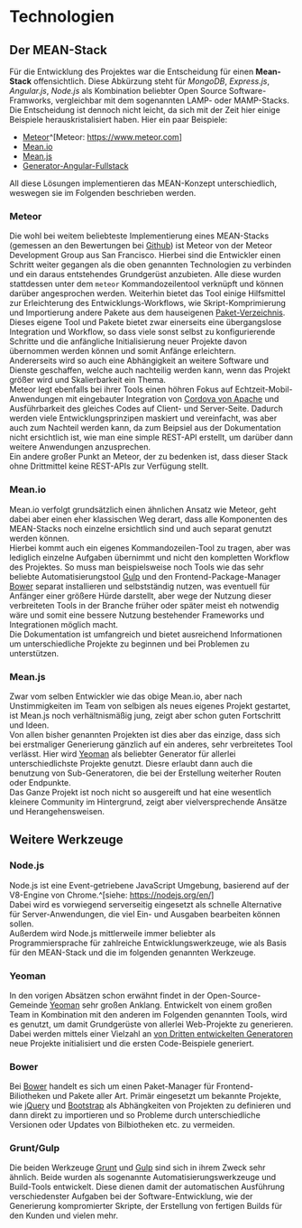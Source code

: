 # Technologien

## Der MEAN-Stack

Für die Entwicklung des Projektes war die Entscheidung für einen **Mean-Stack** offensichtlich. Diese Abkürzung steht für *MongoDB*, *Express.js*, *Angular.js*, *Node.js* als Kombination beliebter Open Source Software-Framworks, vergleichbar mit dem sogenannten LAMP- oder MAMP-Stacks.  
Die Entscheidung ist dennoch nicht leicht, da sich mit der Zeit hier einige Beispiele herauskristalisiert haben. Hier ein paar Beispiele:

- [Meteor](https://www.meteor.com)^[Meteor: https://www.meteor.com]
- [Mean.io](http://mean.io/#!/)
- [Mean.js](http://meanjs.org/)
- [Generator-Angular-Fullstack](https://github.com/DaftMonk/generator-angular-fullstack)

All diese Lösungen implementieren das MEAN-Konzept unterschiedlich, weswegen sie im Folgenden beschrieben werden.

### Meteor
Die wohl bei weitem beliebteste Implementierung eines MEAN-Stacks (gemessen an den Bewertungen bei [Github](https://github.com/meteor/meteor)) ist Meteor von der Meteor Development Group aus San Francisco. Hierbei sind die Entwickler einen Schritt weiter gegangen als die oben genannten Technologien zu verbinden und ein daraus entstehendes Grundgerüst anzubieten. Alle diese wurden stattdessen unter dem `meteor` Kommandozeilentool verknüpft und können darüber angesprochen werden. Weiterhin bietet das Tool einige Hilfsmittel zur Erleichterung des Entwicklungs-Workflows, wie Skript-Komprimierung und Importierung andere Pakete aus dem hauseigenen [Paket-Verzeichnis](https://atmospherejs.com).  
Dieses eigene Tool und Pakete bietet zwar einerseits eine übergangslose Integration und Workflow, so dass viele sonst selbst zu konfigurierende Schritte und die anfängliche Initialisierung neuer Projekte davon übernommen werden können und somit Anfänge erleichtern.  
Andererseits wird so auch eine Abhängigkeit an weitere Software und Dienste geschaffen, welche auch nachteilig werden kann, wenn das Projekt größer wird und Skalierbarkeit ein Thema.  
Meteor legt ebenfalls bei ihrer Tools einen höhren Fokus auf Echtzeit-Mobil-Anwendungen mit eingebauter Integration von [Cordova von Apache](https://cordova.apache.org/) und Ausführbarkeit des gleiches Codes auf Client- und Server-Seite. Dadurch werden viele Entwicklungsprinzipen maskiert und vereinfacht, was aber auch zum Nachteil werden kann, da zum Beipsiel aus der Dokumentation nicht ersichtlich ist, wie man eine simple REST-API erstellt, um darüber dann weitere Anwendungen anzusprechen.  
Ein andere großer Punkt an Meteor, der zu bedenken ist, dass dieser Stack ohne Drittmittel keine REST-APIs zur Verfügung stellt.

### Mean.io
Mean.io verfolgt grundsätzlich einen ähnlichen Ansatz wie Meteor, geht dabei aber einen eher klassischen Weg derart, dass alle Komponenten des MEAN-Stacks noch einzelne ersichtlich sind und auch separat genutzt werden können.  
Hierbei kommt auch ein eigenes Kommandozeilen-Tool zu tragen, aber was lediglich einzelne Aufgaben übernimmt und nicht den kompletten Workflow des Projektes. So muss man beispielsweise noch Tools wie das sehr beliebte Automatisierungstool [Gulp](http://gulpjs.com/) und den Frontend-Package-Manager [Bower](http://bower.io) separat installieren und selbstständig nutzen, was eventuell für Anfänger einer größere Hürde darstellt, aber wege der Nutzung dieser verbreiteten Tools in der Branche früher oder später meist eh notwendig wäre und somit eine bessere Nutzung bestehender Frameworks und Integrationen möglich macht.  
Die Dokumentation ist umfangreich und bietet ausreichend Informationen um unterschiedliche Projekte zu beginnen und bei Problemen zu unterstützen.

### Mean.js
Zwar vom selben Entwickler wie das obige Mean.io, aber nach Unstimmigkeiten im Team von selbigen als neues eigenes Projekt gestartet, ist Mean.js noch verhältnismäßig jung, zeigt aber schon guten Fortschritt und Ideen.  
Von allen bisher genannten Projekten ist dies aber das einzige, dass sich bei erstmaliger Generierung gänzlich auf ein anderes, sehr verbreitetes Tool verlässt. Hier wird [Yeoman](http://yeoman.io/) als beliebter Generator für allerlei unterschiedlichste Projekte genutzt. Diesre erlaubt dann auch die benutzung von Sub-Generatoren, die bei der Erstellung weiterher Routen oder Endpunkte.  
Das Ganze Projekt ist noch nicht so ausgereift und hat eine wesentlich kleinere Community im Hintergrund, zeigt aber vielversprechende Ansätze und Herangehensweisen.

## Weitere Werkzeuge

### Node.js
Node.js ist eine Event-getriebene JavaScript Umgebung, basierend auf der V8-Engine von Chrome.^[siehe: https://nodejs.org/en/]  
Dabei wird es vorwiegend serverseitig eingesetzt als schnelle Alternative für Server-Anwendungen, die viel Ein- und Ausgaben bearbeiten können sollen.  
Außerdem wird Node.js mittlerweile immer beliebter als Programmiersprache für zahlreiche Entwicklungswerkzeuge, wie als Basis für den MEAN-Stack und die im folgenden genannten Werkzeuge.

### Yeoman
In den vorigen Absätzen schon erwähnt findet in der Open-Source-Gemeinde [Yeoman](http://yeoman.io/) sehr großen Anklang. Entwickelt von einem großen Team in Kombination mit den anderen im Folgenden genannten Tools, wird es genutzt, um damit Grundgerüste von allerlei Web-Projekte zu generieren.  
Dabei werden mittels einer Vielzahl an [von Dritten entwickelten Generatoren](yeoman.io/generators/) neue Projekte initialisiert und die ersten Code-Beispiele generiert.

### Bower
Bei [Bower](http://bower.io/) handelt es sich um einen Paket-Manager für Frontend-Biliotheken und Pakete aller Art. Primär eingesetzt um bekannte Projekte, wie [jQuery](https://jquery.com/) und [Bootstrap](http://getbootstrap.com/) als Abhängkeiten von Projekten zu definieren und dann direkt zu importieren und so Probleme durch unterschiedliche Versionen oder Updates von Bilbiotheken etc. zu vermeiden.

### Grunt/Gulp
Die beiden Werkzeuge [Grunt](http://gruntjs.com/) und [Gulp](http://gulpjs.com/) sind sich in ihrem Zweck sehr ähnlich. Beide wurden als sogenannte Automatisierungswerkzeuge und Build-Tools entwickelt. Diese dienen damit der automatischen Ausführung verschiedenster Aufgaben bei der Software-Entwicklung, wie der Generierung kompromierter Skripte, der Erstellung von fertigen Builds für den Kunden und vielen mehr.